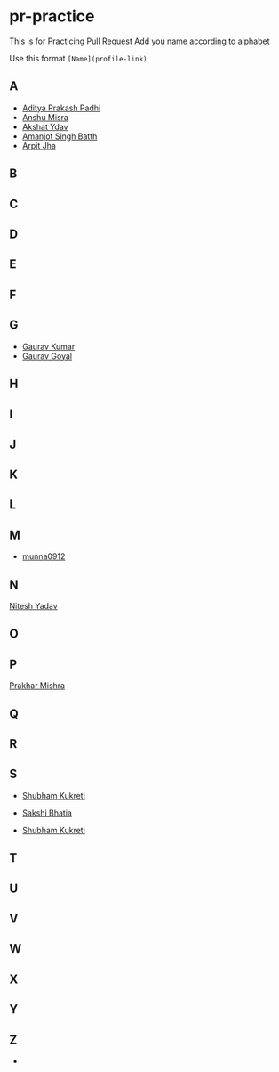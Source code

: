 # pr-practice
This is for Practicing Pull Request 
Add you name according to alphabet

Use this format 
`[Name](profile-link)`

## A
- [Aditya Prakash Padhi](https://github.com/watashi-wa-aditya)
- [Anshu Misra](https://github.com/anshumisra)
- [Akshat Ydav](https://github.com/Akshat1202)
- [Amanjot Singh Batth](https://github.com/ajbatth)
- [Arpit Jha](https://github.com/Arpit-Jha)
## B

## C

## D

## E

## F

## G

- [Gaurav Kumar](https://github.com/itsKiranay)
- [Gaurav Goyal](https://github.com/GauravGoyal-123)


## H

## I

## J

## K

## L

## M
- [munna0912](https://github.com/munna0912)
## N
[Nitesh Yadav](https://github.com/Nitesh2905)

## O

## P
[Prakhar Mishra](https://github.com/prakhar3062)

## Q

## R

## S
- [Shubham Kukreti](https://github.com/KukretiShubham)

- [Sakshi Bhatia](https://github.com/sakshi79)

- [Shubham Kukreti](https://github.com/KukretiShubham)


## T

## U

## V

## W

## X

## Y

## Z
-
